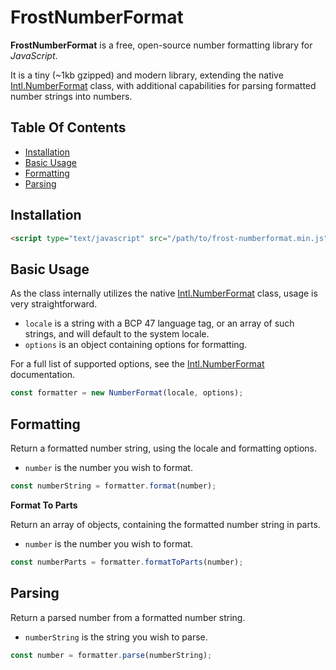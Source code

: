 # FrostNumberFormat

**FrostNumberFormat** is a free, open-source number formatting library for *JavaScript*.

It is a tiny (~1kb gzipped) and modern library, extending the native [Intl.NumberFormat](https://developer.mozilla.org/en-US/docs/Web/JavaScript/Reference/Global_Objects/NumberFormat) class, with additional capabilities for parsing formatted number strings into numbers.


## Table Of Contents
- [Installation](#installation)
- [Basic Usage](#basic-usage)
- [Formatting](#formatting)
- [Parsing](#parsing)



## Installation

```html
<script type="text/javascript" src="/path/to/frost-numberformat.min.js"></script>
```


## Basic Usage

As the class internally utilizes the native [Intl.NumberFormat](https://developer.mozilla.org/en-US/docs/Web/JavaScript/Reference/Global_Objects/NumberFormat) class, usage is very straightforward.

- `locale` is a string with a BCP 47 language tag, or an array of such strings, and will default to the system locale.
- `options` is an object containing options for formatting.

For a full list of supported options, see the [Intl.NumberFormat](https://developer.mozilla.org/en-US/docs/Web/JavaScript/Reference/Global_Objects/NumberFormat) documentation.

```javascript
const formatter = new NumberFormat(locale, options);
```


## Formatting

Return a formatted number string, using the locale and formatting options.

- `number` is the number you wish to format.

```javascript
const numberString = formatter.format(number);
```

**Format To Parts**

Return an array of objects, containing the formatted number string in parts.

- `number` is the number you wish to format.

```javascript
const numberParts = formatter.formatToParts(number);
```


## Parsing

Return a parsed number from a formatted number string.

- `numberString` is the string you wish to parse.

```javascript
const number = formatter.parse(numberString);
```